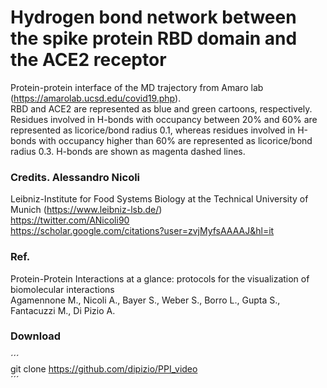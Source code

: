# Hydrogen bond network between the spike protein RBD domain and the ACE2 receptor 
  
Protein-protein interface of the MD trajectory from Amaro lab (https://amarolab.ucsd.edu/covid19.php).  
RBD and ACE2 are represented as blue and green cartoons, respectively. Residues involved in H-bonds with occupancy between 20% and 60% are represented as licorice/bond radius 0.1, whereas residues involved in H-bonds with occupancy higher than 60% are represented as licorice/bond radius 0.3. H-bonds are shown as magenta dashed lines.



### Credits. Alessandro Nicoli  
Leibniz-Institute for Food Systems Biology at the Technical University of Munich (https://www.leibniz-lsb.de/)  
https://twitter.com/ANicoli90  
https://scholar.google.com/citations?user=zvjMyfsAAAAJ&hl=it  
  
### Ref.   
Protein-Protein Interactions at a glance: protocols for the visualization of biomolecular interactions  
Agamennone M., Nicoli A., Bayer S., Weber S., Borro L., Gupta S., Fantacuzzi M., Di Pizio A.
  
### Download  
´´´  
git clone https://github.com/dipizio/PPI_video  
´´´  
